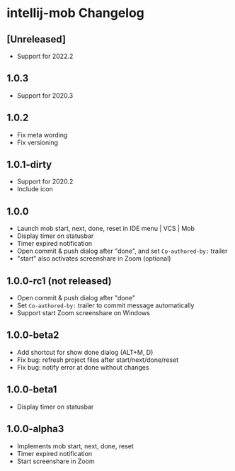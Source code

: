 <!-- Keep a Changelog guide -> https://keepachangelog.com -->

# intellij-mob Changelog

## [Unreleased]
- Support for 2022.2

## 1.0.3
- Support for 2020.3

## 1.0.2
- Fix meta wording
- Fix versioning

## 1.0.1-dirty
- Support for 2020.2
- Include icon

## 1.0.0
- Launch mob start, next, done, reset in IDE menu | VCS | Mob
- Display timer on statusbar
- Timer expired notification
- Open commit & push dialog after "done", and set `Co-authored-by:` trailer
- "start" also activates screenshare in Zoom (optional)

## 1.0.0-rc1 (not released)
- Open commit & push dialog after "done"
- Set `Co-authored-by:` trailer to commit message automatically
- Support start Zoom screenshare on Windows

## 1.0.0-beta2
- Add shortcut for show done dialog (ALT+M, D)
- Fix bug: refresh project files after start/next/done/reset
- Fix bug: notify error at done without changes

## 1.0.0-beta1
- Display timer on statusbar

## 1.0.0-alpha3
- Implements mob start, next, done, reset
- Timer expired notification
- Start screenshare in Zoom

